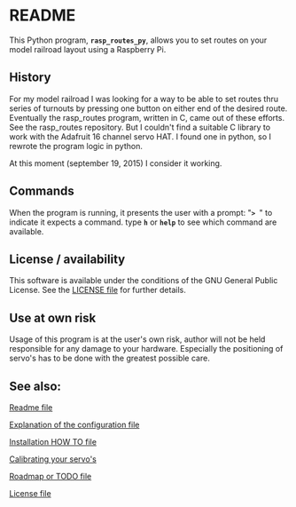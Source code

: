 # README
This Python program, **`rasp_routes_py`**, allows you to set routes on your model railroad layout using a Raspberry Pi.

## History
For my model railroad I was looking for a way to be able to set routes thru series of turnouts by pressing one button on either end of the desired route. Eventually the rasp_routes program, written in C, came out of these efforts. See the rasp_routes repository. But I couldn't find a suitable C library to work with the Adafruit 16 channel servo HAT. I found one in python, so I rewrote the program logic in python.

At this moment (september 19, 2015) I consider it working.

## Commands
When the program is running, it presents the user with a prompt: "**`> `**" to indicate it expects a command. type **`h`** or **`help`** to see which command are available.

## License / availability
This software is available under the conditions of the GNU General Public License. See the [LICENSE file](./LICENCSE.md) for further details.

## Use at own risk
Usage of this program is at the user's own risk, author will not be held responsible for any damage to your hardware. Especially the positioning of servo's has to be done with the greatest possible care.

## See also:
[Readme file](./README.md)

[Explanation of the configuration file](./doc/CONFIG.md)

[Installation HOW TO file](./doc/INSTALL.md)

[Calibrating your servo's](./doc/gawServoCalibrate.md)

[Roadmap or TODO file](./doc/TODO.md)

[License file](./LICENSE)
